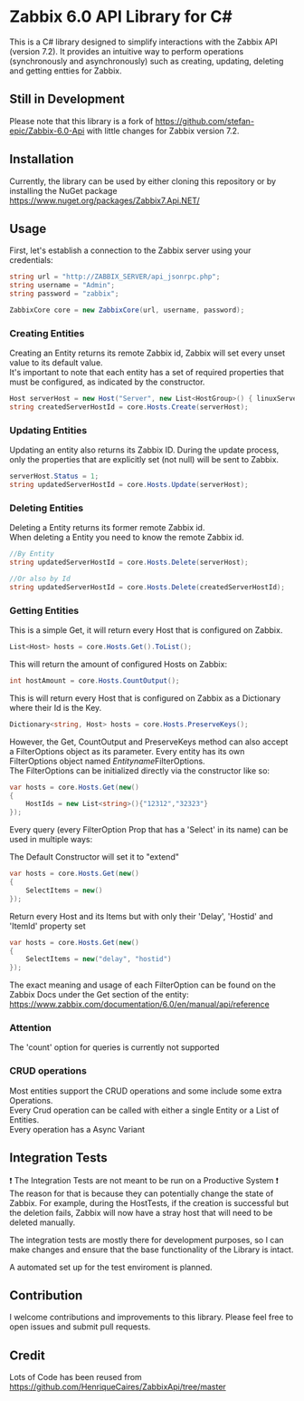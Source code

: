 # Zabbix 6.0 API Library for C#

This is a C# library designed to simplify interactions with the Zabbix API (version 7.2). It provides an intuitive way to perform operations (synchronously and asynchronously) such as creating, updating, deleting and getting entties for Zabbix.

## Still in Development
Please note that this library is a fork of https://github.com/stefan-epic/Zabbix-6.0-Api with little changes for Zabbix version 7.2.

## Installation

Currently, the library can be used by either cloning this repository or by installing the NuGet package https://www.nuget.org/packages/Zabbix7.Api.NET/
## Usage

First, let's establish a connection to the Zabbix server using your credentials:
```csharp
string url = "http://ZABBIX_SERVER/api_jsonrpc.php";
string username = "Admin";
string password = "zabbix";

ZabbixCore core = new ZabbixCore(url, username, password);
```

### Creating Entities
Creating an Entity returns its remote Zabbix id, Zabbix will set every unset value to its default value. <br/>
It's important to note that each entity has a set of required properties that must be configured, as indicated by the constructor.
```csharp
Host serverHost = new Host("Server", new List<HostGroup>() { linuxServers });
string createdServerHostId = core.Hosts.Create(serverHost);
```
### Updating Entities
Updating an entity also returns its Zabbix ID. During the update process, only the properties that are explicitly set (not null) will be sent to Zabbix.
```csharp
serverHost.Status = 1;
string updatedServerHostId = core.Hosts.Update(serverHost);
```
### Deleting Entities
Deleting a Entity returns its former remote Zabbix id. <br/>
When deleting a Entity you need to know the remote Zabbix id.
```csharp
//By Entity
string updatedServerHostId = core.Hosts.Delete(serverHost);

//Or also by Id
string updatedServerHostId = core.Hosts.Delete(createdServerHostId);
```
### Getting Entities
This is a simple Get, it will return every Host that is configured on Zabbix.
```csharp
List<Host> hosts = core.Hosts.Get().ToList();
```
This will return the amount of configured Hosts on Zabbix:
```csharp
int hostAmount = core.Hosts.CountOutput();
```

This is will return every Host that is configured on Zabbix as a Dictionary where their Id is the Key.

```csharp
Dictionary<string, Host> hosts = core.Hosts.PreserveKeys();
```
However, the Get, CountOutput and PreserveKeys method can also accept a FilterOptions object as its parameter. Every entity has its own FilterOptions object named *Entityname*FilterOptions.<br/>
The FilterOptions can be initialized directly via the constructor like so:

```csharp
var hosts = core.Hosts.Get(new()
{
	HostIds = new List<string>(){"12312","32323"}
});
```

Every query (every FilterOption Prop that has a 'Select' in its name) can be used in multiple ways:

The Default Constructor will set it to "extend"
```csharp
var hosts = core.Hosts.Get(new()
{
	SelectItems = new()
});
```

Return every Host and its Items but with only their 'Delay', 'Hostid' and 'ItemId' property set
```csharp
var hosts = core.Hosts.Get(new()
{
	SelectItems = new("delay", "hostid")
});
``` 
The exact meaning and usage of each FilterOption can be found on the Zabbix Docs under the Get section of the entity:
https://www.zabbix.com/documentation/6.0/en/manual/api/reference

### Attention
The 'count' option for queries is currently not supported <br/>


### CRUD operations
Most entities support the CRUD operations and some include some extra Operations. <br/>
Every Crud operation can be called with either a single Entity or a List of Entities. <br/>
Every operation has a Async Variant

## Integration Tests
:heavy_exclamation_mark: The Integration Tests are not meant to be run on a Productive System :heavy_exclamation_mark:
<br/>
The reason for that is because they can potentially change the state of Zabbix. For example, during the HostTests, if the creation is successful but the deletion fails, Zabbix will now have a stray host that will need to be deleted manually.

The integration tests are mostly there for development purposes, so I can make changes and ensure that the base functionality of the Library is intact.

A automated set up for the test enviroment is planned.

## Contribution
I welcome contributions and improvements to this library. Please feel free to open issues and submit pull requests.

## Credit
Lots of Code has been reused from https://github.com/HenriqueCaires/ZabbixApi/tree/master
